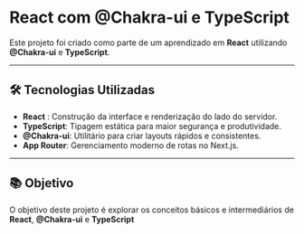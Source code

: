 #  React com @Chakra-ui e TypeScript

Este projeto foi criado como parte de um aprendizado em **React** utilizando **@Chakra-ui** e **TypeScript**.

---

## 🛠️ Tecnologias Utilizadas

- **React** : Construção da interface e renderização do lado do servidor.
- **TypeScript**: Tipagem estática para maior segurança e produtividade.
- **@Chakra-ui**: Utilitário para criar layouts rápidos e consistentes.
- **App Router**: Gerenciamento moderno de rotas no Next.js.

---

## 📚 Objetivo

O objetivo deste projeto é explorar os conceitos básicos e intermediários de **React**, **@Chakra-ui** e **TypeScript**